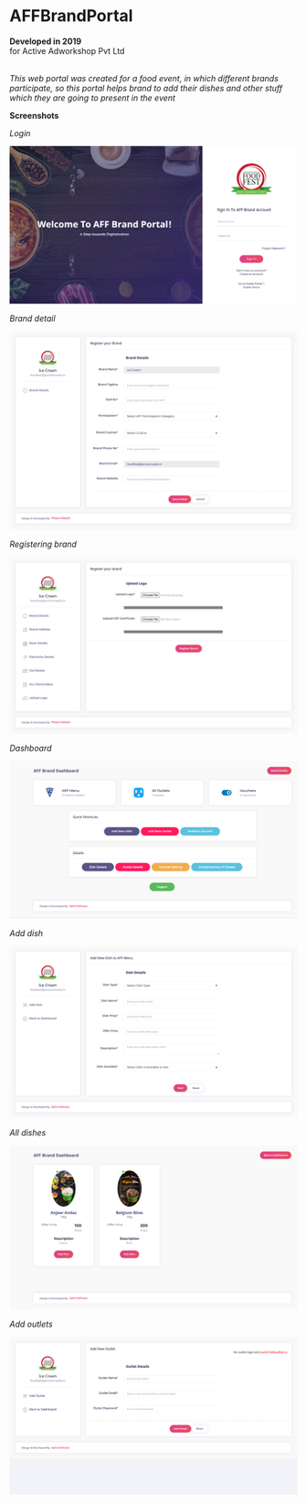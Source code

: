 # AFFBrandPortal

**Developed in 2019** <br />
for Active Adworkshop Pvt Ltd <br /><br />

*This web portal was created for a food event, in which different brands participate, so this portal helps brand to add their dishes and other stuff which they are going to present in the event*<br />

**Screenshots**

_Login_<br />

![Homepage](https://github.com/sahilachhava/AFFBrandPortal/blob/main/screenshots/login.png)<br />

_Brand detail_<br />

![Homepage](https://github.com/sahilachhava/AFFBrandPortal/blob/main/screenshots/detail.png)<br />

_Registering brand_<br />

![Homepage](https://github.com/sahilachhava/AFFBrandPortal/blob/main/screenshots/alldetail.png)<br />

_Dashboard_<br />

![Homepage](https://github.com/sahilachhava/AFFBrandPortal/blob/main/screenshots/dashboard.png)<br />

_Add dish_<br />

![Homepage](https://github.com/sahilachhava/AFFBrandPortal/blob/main/screenshots/dish.png)<br />

_All dishes_<br />

![Homepage](https://github.com/sahilachhava/AFFBrandPortal/blob/main/screenshots/dishes.png)<br />

_Add outlets_<br />

![Homepage](https://github.com/sahilachhava/AFFBrandPortal/blob/main/screenshots/outlet.png)<br />
